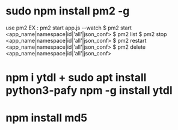 #
# sudo npm install pm2 -g
use pm2
EX : pm2 start app.js --watch
$ pm2 start  <app_name|namespace|id|'all'|json_conf>
$ pm2 list
$ pm2 stop     <app_name|namespace|id|'all'|json_conf>
$ pm2 restart  <app_name|namespace|id|'all'|json_conf>
$ pm2 delete   <app_name|namespace|id|'all'|json_conf>

# npm i ytdl + sudo apt install python3-pafy npm -g install ytdl
# npm install md5
